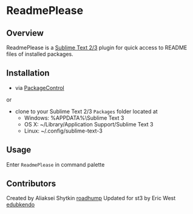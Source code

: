 ReadmePlease
===========

Overview
--------

ReadmePlease is a [Sublime Text 2/3](http://www.sublimetext.com/) plugin for quick access to README files of installed packages.

Installation
------------

* via [PackageControl](http://wbond.net/sublime_packages/package_control)

or

* clone to your Sublime Text 2/3 `Packages` folder located at
    * Windows: %APPDATA%\Sublime Text 3
    * OS X: ~/Library/Application Support/Sublime Text 3
    * Linux: ~/.config/sublime-text-3


Usage
-------

Enter `ReadmePlease` in command palette


Contributors
-----------

Created by Aliaksei Shytkin [roadhump](https://twitter.com/roadhump)
Updated for st3 by Eric West [edubkendo](https://github.com/edubkendo)
